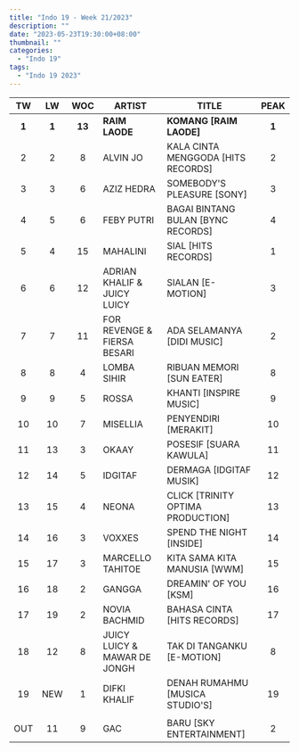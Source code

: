 ```yaml
---
title: "Indo 19 - Week 21/2023"
description: ""
date: "2023-05-23T19:30:00+08:00"
thumbnail: ""
categories:
  - "Indo 19"
tags:
  - "Indo 19 2023"
---
```

<!--more-->
|TW|LW|WOC|ARTIST|TITLE|PEAK|
|:----:|:----:|:----:|----|----|:----:|
|**1**|**1**|**13**|**RAIM LAODE**|**KOMANG [RAIM LAODE]**|**1**|
|2|2|8|ALVIN JO|KALA CINTA MENGGODA [HITS RECORDS]|2|
|3|3|6|AZIZ HEDRA|SOMEBODY'S PLEASURE [SONY]|3|
|4|5|6|FEBY PUTRI|BAGAI BINTANG BULAN [BYNC RECORDS]|4|
|5|4|15|MAHALINI|SIAL [HITS RECORDS]|1|
|6|6|12|ADRIAN KHALIF & JUICY LUICY|SIALAN [E-MOTION]|3|
|7|7|11|FOR REVENGE & FIERSA BESARI|ADA SELAMANYA [DIDI MUSIC]|2|
|8|8|4|LOMBA SIHIR|RIBUAN MEMORI [SUN EATER]|8|
|9|9|5|ROSSA|KHANTI [INSPIRE MUSIC]|9|
|10|10|7|MISELLIA|PENYENDIRI [MERAKIT]|10|
|11|13|3|OKAAY|POSESIF [SUARA KAWULA]|11|
|12|14|5|IDGITAF|DERMAGA [IDGITAF MUSIK]|12|
|13|15|4|NEONA|CLICK [TRINITY OPTIMA PRODUCTION]|13|
|14|16|3|VOXXES|SPEND THE NIGHT [INSIDE]|14|
|15|17|3|MARCELLO TAHITOE|KITA SAMA KITA MANUSIA [WWM]|15|
|16|18|2|GANGGA|DREAMIN' OF YOU [KSM]|16|
|17|19|2|NOVIA BACHMID|BAHASA CINTA [HITS RECORDS]|17|
|18|12|8|JUICY LUICY & MAWAR DE JONGH|TAK DI TANGANKU [E-MOTION]|8|
|19|NEW|1|DIFKI KHALIF|DENAH RUMAHMU [MUSICA STUDIO'S]|19|
| | | | | | |
|OUT|11|9|GAC|BARU [SKY ENTERTAINMENT]|2|
